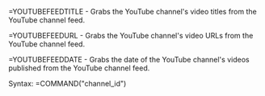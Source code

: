 =YOUTUBEFEEDTITLE - Grabs the YouTube channel's video titles from the YouTube channel feed.

=YOUTUBEFEEDURL - Grabs the YouTube channel's video URLs from the YouTube channel feed.

=YOUTUBEFEEDDATE - Grabs the date of the YouTube channel's videos published from the YouTube channel feed.

Syntax: =COMMAND("channel_id")
